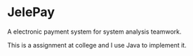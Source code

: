 # JelePay
A electronic payment system for system analysis teamwork.

This is a assignment at college and I use Java to implement it.
